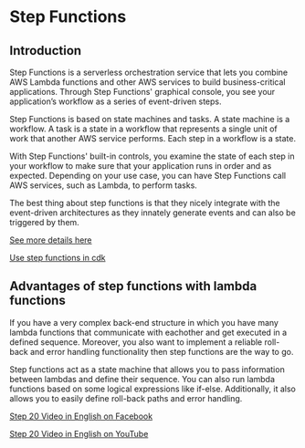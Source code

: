 # Step Functions

## Introduction

Step Functions is a serverless orchestration service that lets you combine AWS Lambda functions and other AWS services to build business-critical applications. Through Step Functions' graphical console, you see your application’s workflow as a series of event-driven steps.

Step Functions is based on state machines and tasks. A state machine is a workflow. A task is a state in a workflow that represents a single unit of work that another AWS service performs. Each step in a workflow is a state.

With Step Functions' built-in controls, you examine the state of each step in your workflow to make sure that your application runs in order and as expected. Depending on your use case, you can have Step Functions call AWS services, such as Lambda, to perform tasks. 

The best thing about step functions is that they nicely integrate with the event-driven architectures as they innately generate events and can also be triggered by them.

[See more details here](https://docs.aws.amazon.com/step-functions/latest/dg/welcome.html)

[Use step functions in cdk](https://docs.aws.amazon.com/cdk/api/latest/docs/aws-stepfunctions-readme.html)

## Advantages of step functions with lambda functions

If you have a very complex back-end structure in which you have many lambda functions that communicate with eachother and get executed in a defined sequence. Moreover, you also want to implement
a reliable roll-back and error handling functionality then step functions are the way to go.

Step functions act as a state machine that allows you to pass information between lambdas and define their sequence. You can also run lambda functions based on some logical expressions like if-else.
Additionally, it also allows you to easily define roll-back paths and error handling.

[Step 20 Video in English on Facebook](https://www.facebook.com/zeeshanhanif/videos/10225683635182528)

[Step 20 Video in English on YouTube](https://www.youtube.com/watch?v=0gk3dYhwuJc)



